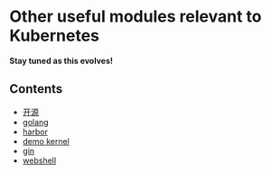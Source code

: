 Other useful modules relevant to Kubernetes
===========================================

**Stay tuned as this evolves!**

## Contents

* [开源](open-source.md)
* [golang](golang/README.md)
* [harbor](harbor/README.md)
* [demo kernel](kernel/DemoOs.md)
* [gin](gin/gin-apiserver.md)
* [webshell](webshell/webshell.md)

